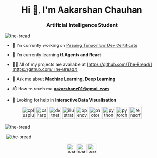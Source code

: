 <h1 align="center">Hi 👋, I'm Aakarshan Chauhan</h1>
<h3 align="center">Artificial Intelligence Student</h3>

<p align="left"> <img src="https://komarev.com/ghpvc/?username=the-bread" alt="the-bread" /> </p>

- 🔭 I’m currently working on [Passing Tensorflow Dev Certificate](https://github.com/The-Bread/Tensorflow-cert)

- 🌱 I’m currently learning **tf.Agents and React**

- 👨‍💻 All of my projects are available at [https://github.com/The-Bread/](https://github.com/The-Bread/)

- 💬 Ask me about **Machine Learning, Deep Learning**

- 📫 How to reach me **aakarshanc01@gmail.com**

- 💬 Looking for help in **Interactive Data Visualisation**

<p align="center"><img src="https://devicons.github.io/devicon/devicon.git/icons/cplusplus/cplusplus-original.svg" alt="cplusplus" width="40" height="40"/> <img src="https://devicons.github.io/devicon/devicon.git/icons/csharp/csharp-original.svg" alt="csharp" width="40" height="40"/> <img src="https://devicons.github.io/devicon/devicon.git/icons/dot-net/dot-net-original-wordmark.svg" alt="dotnet" width="40" height="40"/> <img src="https://www.vectorlogo.zone/logos/adobe_illustrator/adobe_illustrator-icon.svg" alt="illustrator" width="40" height="40"/> <img src="https://www.vectorlogo.zone/logos/opencv/opencv-icon.svg" alt="opencv" width="40" height="40"/> <img src="https://devicons.github.io/devicon/devicon.git/icons/photoshop/photoshop-plain.svg" alt="photoshop" width="40" height="40"/> <img src="https://devicons.github.io/devicon/devicon.git/icons/python/python-original.svg" alt="python" width="40" height="40"/> <img src="https://www.vectorlogo.zone/logos/pytorch/pytorch-icon.svg" alt="pytorch" width="40" height="40"/> <img src="https://www.vectorlogo.zone/logos/tensorflow/tensorflow-icon.svg" alt="tensorflow" width="40" height="40"/></p>

<p><img align="center" src="https://github-readme-stats.vercel.app/api/top-langs/?username=the-bread&layout=compact" alt="the-bread" /></p>

<p>&nbsp;<img align="center" src="https://github-readme-stats.vercel.app/api?username=the-bread&show_icons=true" alt="the-bread" /></p>

<p align="center">
<a href="https://kaggle.com/watermasterz" target="blank"><img align="center" src="https://cdn.jsdelivr.net/npm/simple-icons@3.0.1/icons/kaggle.svg" alt="watermasterz" height="30" width="30" /></a>
<a href="https://www.hackerrank.com/aakarshanc01" target="blank"><img align="center" src="https://cdn.jsdelivr.net/npm/simple-icons@3.0.1/icons/hackerrank.svg" alt="watermasterz" height="30" width="30" /></a>
<a href="https://codeforces.com/profile/watermasterz" target="blank"><img align="center" src="https://cdn.jsdelivr.net/npm/simple-icons@3.0.1/icons/codeforces.svg" alt="watermasterz" height="30" width="30" /></a>
</p>
